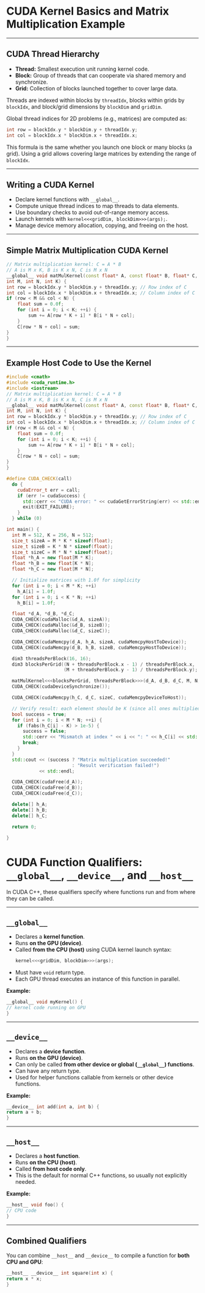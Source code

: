 # CUDA Kernel Basics and Matrix Multiplication Example


---

## CUDA Thread Hierarchy

- **Thread:** Smallest execution unit running kernel code.
- **Block:** Group of threads that can cooperate via shared memory and synchronize.
- **Grid:** Collection of blocks launched together to cover large data.

Threads are indexed within blocks by `threadIdx`, blocks within grids by `blockIdx`, and block/grid dimensions by `blockDim` and `gridDim`.

Global thread indices for 2D problems (e.g., matrices) are computed as:

```cpp
int row = blockIdx.y * blockDim.y + threadIdx.y;
int col = blockIdx.x * blockDim.x + threadIdx.x;
```


This formula is the same whether you launch one block or many blocks (a grid). Using a grid allows covering large matrices by extending the range of `blockIdx`.

---

## Writing a CUDA Kernel

- Declare kernel functions with `__global__`.
- Compute unique thread indices to map threads to data elements.
- Use boundary checks to avoid out-of-range memory access.
- Launch kernels with `kernel<<<gridDim, blockDim>>>(args);`.
- Manage device memory allocation, copying, and freeing on the host.

---

## Simple Matrix Multiplication CUDA Kernel

```cpp
// Matrix multiplication kernel: C = A * B
// A is M x K, B is K x N, C is M x N
__global__ void matMulKernel(const float* A, const float* B, float* C,
int M, int N, int K) {
int row = blockIdx.y * blockDim.y + threadIdx.y; // Row index of C
int col = blockIdx.x * blockDim.x + threadIdx.x; // Column index of C
if (row < M && col < N) {
    float sum = 0.0f;
    for (int i = 0; i < K; ++i) {
        sum += A[row * K + i] * B[i * N + col];
    }
    C[row * N + col] = sum;
}
}
```


---

## Example Host Code to Use the Kernel

```cpp
#include <cmath>
#include <cuda_runtime.h>
#include <iostream>
// Matrix multiplication kernel: C = A * B
// A is M x K, B is K x N, C is M x N
__global__ void matMulKernel(const float* A, const float* B, float* C,
int M, int N, int K) {
int row = blockIdx.y * blockDim.y + threadIdx.y; // Row index of C
int col = blockIdx.x * blockDim.x + threadIdx.x; // Column index of C
if (row < M && col < N) {
    float sum = 0.0f;
    for (int i = 0; i < K; ++i) {
        sum += A[row * K + i] * B[i * N + col];
    }
    C[row * N + col] = sum;
}
}

#define CUDA_CHECK(call)                                                       \
  do {                                                                         \
    cudaError_t err = call;                                                    \
    if (err != cudaSuccess) {                                                  \
      std::cerr << "CUDA error: " << cudaGetErrorString(err) << std::endl;     \
      exit(EXIT_FAILURE);                                                      \
    }                                                                          \
  } while (0)

int main() {
  int M = 512, K = 256, N = 512;
  size_t sizeA = M * K * sizeof(float);
  size_t sizeB = K * N * sizeof(float);
  size_t sizeC = M * N * sizeof(float);
  float *h_A = new float[M * K];
  float *h_B = new float[K * N];
  float *h_C = new float[M * N];

  // Initialize matrices with 1.0f for simplicity
  for (int i = 0; i < M * K; ++i)
    h_A[i] = 1.0f;
  for (int i = 0; i < K * N; ++i)
    h_B[i] = 1.0f;

  float *d_A, *d_B, *d_C;
  CUDA_CHECK(cudaMalloc(&d_A, sizeA));
  CUDA_CHECK(cudaMalloc(&d_B, sizeB));
  CUDA_CHECK(cudaMalloc(&d_C, sizeC));

  CUDA_CHECK(cudaMemcpy(d_A, h_A, sizeA, cudaMemcpyHostToDevice));
  CUDA_CHECK(cudaMemcpy(d_B, h_B, sizeB, cudaMemcpyHostToDevice));

  dim3 threadsPerBlock(16, 16);
  dim3 blocksPerGrid((N + threadsPerBlock.x - 1) / threadsPerBlock.x,
                     (M + threadsPerBlock.y - 1) / threadsPerBlock.y);

  matMulKernel<<<blocksPerGrid, threadsPerBlock>>>(d_A, d_B, d_C, M, N, K);
  CUDA_CHECK(cudaDeviceSynchronize());

  CUDA_CHECK(cudaMemcpy(h_C, d_C, sizeC, cudaMemcpyDeviceToHost));

  // Verify result: each element should be K (since all ones multiplied)
  bool success = true;
  for (int i = 0; i < M * N; ++i) {
    if (fabs(h_C[i] - K) > 1e-5) {
      success = false;
      std::cerr << "Mismatch at index " << i << ": " << h_C[i] << std::endl;
      break;
    }
  }
  std::cout << (success ? "Matrix multiplication succeeded!"
                        : "Result verification failed!")
            << std::endl;

  CUDA_CHECK(cudaFree(d_A));
  CUDA_CHECK(cudaFree(d_B));
  CUDA_CHECK(cudaFree(d_C));

  delete[] h_A;
  delete[] h_B;
  delete[] h_C;

  return 0;

}
```


# CUDA Function Qualifiers: `__global__`, `__device__`, and `__host__`

In CUDA C++, these qualifiers specify where functions run and from where they can be called.

---

## `__global__`

- Declares a **kernel function**.
- Runs **on the GPU (device)**.
- Called **from the CPU (host)** using CUDA kernel launch syntax:
  ```cpp
  kernel<<<gridDim, blockDim>>>(args);
  ```
- Must have `void` return type.
- Each GPU thread executes an instance of this function in parallel.

**Example:**
```cpp
__global__ void myKernel() {
// kernel code running on GPU
}
```


---

## `__device__`

- Declares a **device function**.
- Runs **on the GPU (device)**.
- Can only be called **from other device or global (`__global__`) functions**.
- Can have any return type.
- Used for helper functions callable from kernels or other device functions.

**Example:**
```cpp
__device__ int add(int a, int b) {
return a + b;
}
```

---

## `__host__`

- Declares a **host function**.
- Runs **on the CPU (host)**.
- Called **from host code only**.
- This is the default for normal C++ functions, so usually not explicitly needed.

**Example:**
```cpp
__host__ void foo() {
// CPU code
}
```


---

## Combined Qualifiers

You can combine `__host__` and `__device__` to compile a function for **both CPU and GPU**:
```cpp
__host__ __device__ int square(int x) {
return x * x;
}
```



